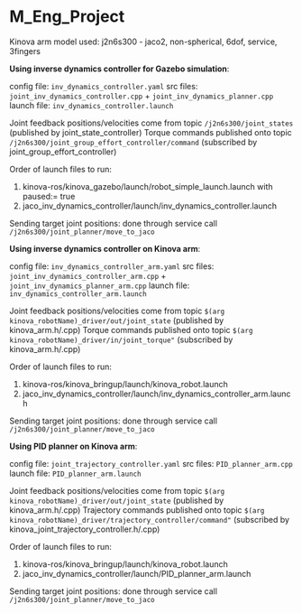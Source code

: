 # M_Eng_Project

Kinova arm model used: j2n6s300 - jaco2, non-spherical, 6dof, service, 3fingers

**Using inverse dynamics controller for Gazebo simulation**:

config file: `inv_dynamics_controller.yaml`
src files: `joint_inv_dynamics_controller.cpp` + `joint_inv_dynamics_planner.cpp`
launch file: `inv_dynamics_controller.launch`

Joint feedback positions/velocities come from topic `/j2n6s300/joint_states` (published by joint_state_controller)
Torque commands published onto topic `/j2n6s300/joint_group_effort_controller/command` (subscribed by joint_group_effort_controller)

Order of launch files to run:
1. kinova-ros/kinova_gazebo/launch/robot_simple_launch.launch with paused:= true
2. jaco_inv_dynamics_controller/launch/inv_dynamics_controller.launch

Sending target joint positions: done through service call `/j2n6s300/joint_planner/move_to_jaco`

**Using inverse dynamics controller on Kinova arm**:

config file: `inv_dynamics_controller_arm.yaml`
src files: `joint_inv_dynamics_controller_arm.cpp` + `joint_inv_dynamics_planner_arm.cpp`
launch file: `inv_dynamics_controller_arm.launch`

Joint feedback positions/velocities come from topic `$(arg kinova_robotName)_driver/out/joint_state` (published by kinova_arm.h/.cpp)
Torque commands published onto topic `$(arg kinova_robotName)_driver/in/joint_torque"` (subscribed by kinova_arm.h/.cpp)

Order of launch files to run:
1. kinova-ros/kinova_bringup/launch/kinova_robot.launch
2. jaco_inv_dynamics_controller/launch/inv_dynamics_controller_arm.launch

Sending target joint positions: done through service call `/j2n6s300/joint_planner/move_to_jaco`

**Using PID planner on Kinova arm**:

config file: `joint_trajectory_controller.yaml`
src files: `PID_planner_arm.cpp`
launch file: `PID_planner_arm.launch`

Joint feedback positions/velocities come from topic `$(arg kinova_robotName)_driver/out/joint_state` (published by kinova_arm.h/.cpp)
Trajectory commands published onto topic `$(arg kinova_robotName)_driver/trajectory_controller/command"` 
(subscribed by kinova_joint_trajectory_controller.h/.cpp)

Order of launch files to run:
1. kinova-ros/kinova_bringup/launch/kinova_robot.launch
2. jaco_inv_dynamics_controller/launch/PID_planner_arm.launch

Sending target joint positions: done through service call `/j2n6s300/joint_planner/move_to_jaco`

